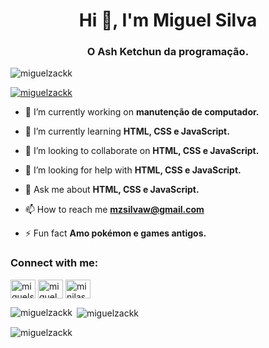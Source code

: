 <h1 align="center">Hi 👋, I'm Miguel Silva</h1>
<h3 align="center">O Ash Ketchun da programação.</h3>

<p align="left"> <img src="https://komarev.com/ghpvc/?username=miguelzackk&label=Profile%20views&color=0e75b6&style=flat" alt="miguelzackk" /> </p>

<p align="left"> <a href="https://github.com/ryo-ma/github-profile-trophy"><img src="https://github-profile-trophy.vercel.app/?username=miguelzackk" alt="miguelzackk" /></a> </p>

- 🔭 I’m currently working on **manutenção de computador.**

- 🌱 I’m currently learning **HTML, CSS e JavaScript.**

- 👯 I’m looking to collaborate on **HTML, CSS e JavaScript.**

- 🤝 I’m looking for help with **HTML, CSS e JavaScript.**

- 💬 Ask me about **HTML, CSS e JavaScript.**

- 📫 How to reach me **mzsilvaw@gmail.com**

- ⚡ Fun fact **Amo pokémon e games antigos.**

<h3 align="left">Connect with me:</h3>
<p align="left">
<a href="https://linkedin.com/in/miguelsilva" target="blank"><img align="center" src="https://raw.githubusercontent.com/rahuldkjain/github-profile-readme-generator/master/src/images/icons/Social/linked-in-alt.svg" alt="miguelsilva" height="30" width="40" /></a>
<a href="https://instagram.com/miguelzackk" target="blank"><img align="center" src="https://raw.githubusercontent.com/rahuldkjain/github-profile-readme-generator/master/src/images/icons/Social/instagram.svg" alt="miguelzackk" height="30" width="40" /></a>
<a href="https://discord.gg/minilasanha___19129" target="blank"><img align="center" src="https://raw.githubusercontent.com/rahuldkjain/github-profile-readme-generator/master/src/images/icons/Social/discord.svg" alt="minilasanha___19129" height="30" width="40" /></a>
</p>

<p><img align="left" src="https://github-readme-stats.vercel.app/api/top-langs?username=miguelzackk&show_icons=true&locale=en&layout=compact" alt="miguelzackk" /></p>

<p>&nbsp;<img align="center" src="https://github-readme-stats.vercel.app/api?username=miguelzackk&show_icons=true&locale=en" alt="miguelzackk" /></p>

<p><img align="center" src="https://github-readme-streak-stats.herokuapp.com/?user=miguelzackk&" alt="miguelzackk" /></p>
